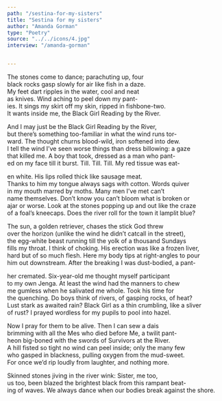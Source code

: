 ```yaml
---
path: "/sestina-for-my-sisters"
title: "Sestina for my sisters"
author: "Amanda Gorman"
type: "Poetry"
source: "../../icons/4.jpg"
interview: "/amanda-gorman"


---
```


The stones come to dance; parachuting up, four<br />
black rocks gasp slowly for air like fish in a daze.<br />
My feet dart ripples in the water, cool and neat<br />
as knives. Wind aching to peel down my pant-<br />
ies. It sings my skirt off my skin, ripped in fishbone-two.<br />
It wants inside me, the Black Girl Reading by the River.

And I may just be the Black Girl Reading by the River,<br />
but there’s something too-familiar in what the wind runs tor-<br />
ward. The thought churns blood-wild, iron softened into dew.<br />
I tell the wind I’ve seen worse things than dress billowing: a gaze<br />
that killed me. A boy that took, dressed as a man who pant-<br />
ed on my face till it burst. Till. Till. Till. My red tissue was eat-

en white. His lips rolled thick like sausage meat.<br />
Thanks to him my tongue always sags with cotton. Words quiver<br />
in my mouth marred by moths. Many men I’ve met can’t<br />
name themselves. Don’t know you can’t bloom what is broken or<br />
ajar or worse. Look at the stones popping up and out like the craze<br />
of a foal’s kneecaps. Does the river roll for the town it lamplit blue?

The sun, a golden retriever, chases the stick God threw<br />
over the horizon (unlike the wind he didn’t catcall in the street),<br />
the egg-white beast running till the yolk of a thousand Sundays<br />
fills my throat. I think of choking. His erection was like a frozen liver,<br />
hard but of so much flesh. Here my body tips at right-angles to pour<br />
him out downstream. After the breaking I was dust-bodied, a pant-

her cremated. Six-year-old me thought myself participant<br />
to my own Jenga. At least the wind had the manners to chew<br />
me gumless when he salivated me whole. Took his time for<br />
the quenching. Do boys think of rivers, of gasping rocks, of heat?<br />
Lust stark as awaited rain? Black Girl as a thin crumbling, like a sliver<br />
of rust? I prayed wordless for my pupils to pool into hazel.

Now I pray for them to be alive. Then I can sew a dais<br />
brimming with all the Mes who died before Me, a twilit pant-<br />
heon big-boned with the swords of Survivors at the River.<br />
A hill fisted so tight no wind can peel inside; only the many few<br />
who gasped in blackness, pulling oxygen from the mud-sweet.<br />
For once we’d rip loudly from laughter, and nothing more.

Skinned stones jiving in the river wink: Sister, me too,<br />
us too, been blazed the brightest black from this rampant beat-<br />
ing of waves. We always dance when our bodies break against the shore.
